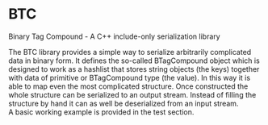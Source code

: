 # BTC
Binary Tag Compound - A C++ include-only serialization library

The BTC library provides a simple way to serialize arbitrarily 
complicated data in binary form.
It defines the so-called BTagCompound object which is designed to 
work as a hashlist that stores string objects (the keys) together with 
data of primitive or BTagCompound type (the value).
In this way it is able to map even the most complicated structure.
Once constructed the whole structure can be serialized to an output
stream.
Instead of filling the structure by hand it can as well be deserialized
from an input stream.  
A basic working example is provided in the test section.
